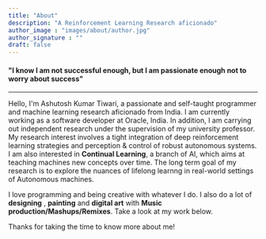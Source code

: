 ```yaml
---
title: "About"
description: "A Reinforcement Learning Research aficionado"
author_image : "images/about/author.jpg"
author_signature : ""
draft: false
---
```



#### "I know I am not successful enough, but I am passionate enough not to worry about success"

---

Hello, I'm Ashutosh Kumar Tiwari, a passionate and self-taught programmer and machine learning research aficionado from India. I am currently working as a software developer at Oracle, India. In addition, I am carrying out independent research under the supervision of my university professor. My research interest involves a tight integration of deep reinforcement learning strategies and perception & control of robust autonomous systems. I am also interested in **Continual Learning**, a branch of AI, which aims at teaching machines new concepts over time. The long term goal of my research is to explore the nuances of lifelong learnng in real-world settings of Autonomous machines.


I love programming and being creative with whatever I do.
I also do a lot of **designing** , **painting** and **digital art** with **Music production/Mashups/Remixes**. Take a look at my work below.

Thanks for taking the time to know more about me!
